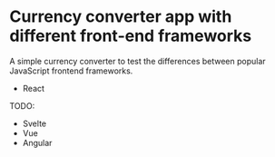 # Currency converter app with different front-end frameworks

A simple currency converter to test the differences between popular JavaScript frontend frameworks.

- React

TODO:

- Svelte
- Vue
- Angular
